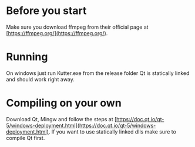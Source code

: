 # Before you start 
Make sure you download ffmpeg from their official page at [https://ffmpeg.org/](https://ffmpeg.org/).

# Running
On windows just run Kutter.exe from the release folder Qt is statically linked and should work right away.

# Compiling on your own
Download Qt, Mingw and follow the steps at [https://doc.qt.io/qt-5/windows-deployment.html](https://doc.qt.io/qt-5/windows-deployment.html). 
If you want to use statically linked dlls make sure to compile Qt first.
